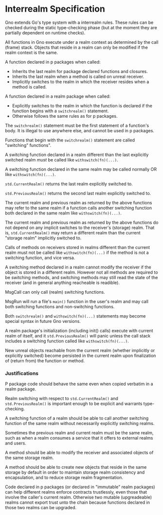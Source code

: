 # Interrealm Specification

Gno extends Go's type system with a interrealm rules.  These rules can be
checked during the static type-checking phase (but at the moment they are
partially dependent on runtime checks).

All functions in Gno execute under a realm context as determined by the call
(frame) stack. Objects that reside in a realm can only be modified if the realm
context is the same.

A function declared in p packages when called: 

 * Inherits the last realm for package declared functions and closures.
 * Inherits the last realm when a method is called on unreal receiver.
 * Implicitly switches to the realm in which the receiver resides when a method
   is called.

A function declared in a realm package when called:

 * Explicitly switches to the realm in which the function is declared if the
   function begins with a `switchrealm()` statement.
 * Otherwise follows the same rules as for p packages.

The `switchrealm()` statement must be the first statement of a function's body.
It is illegal to use anywhere else, and cannot be used in p packages.

Functions that begin with the `switchrealm()` statement are called "switching"
functions".

A switching function declared in a realm different than the last explicitly
switched realm *must* be called like `withswitch(fn)(...)`.

A switching function declared in the same realm may be called normally OR like
`withswitch(fn)(...)`. 

`std.CurrentRealm()` returns the last realm explicitly switched to.

`std.PreviousRealm()` returns the second last realm explicitly switched to.

The current realm and previous realm as returned by the above functions may
refer to the same realm if a function calls another switching function both
declared in the same realm like `withswitch(fn)(...)`.

The current realm and previous realm as returned by the above functions do not
depend on any implicit switches to the receiver's (storage) realm. That is,
`std.CurrentRealm()` may return a different realm than the current "storage
realm" implicitly switched to.

Calls of methods on receivers stored in realms different than the current realm
must not be called like `withswitch(fn)(...)` if the method is not a switching
function, and vice versa.

A switching method declared in a realm cannot modify the receiver if the object
is stored in a different realm. However not all methods are required to be
switching methods, and switching methods may still read the state of the
receiver (and in general anything reacheable is readible).

MsgCall can only call (realm) switching functions.

MsgRun will run a file's `main()` function in the user's realm and may call 
both switching functions and non-switching functions.

Both `switchrealm()` and `withswitch(fn)(...)` statements may become special
syntax in future Gno versions.

A realm package's initialization (including init() calls) execute with current
realm of itself, and it `std.PreviousRealm()` will panic unless the call stack
includes a switching function called like `withswitch(fn)(...)`.

New unreal objects reachable from the current realm (whether implicitly or
explicitly switched) become persisted in the current realm upon finalization of
(return from) the function or method.

### Justifications

P package code should behave the same even when copied verbatim in a realm
package.

Realm switching with respect to `std.CurrentRealm()` and `std.PreviousRealm()`
is important enough to be explicit and warrants type-checking.

A switching function of a realm should be able to call another switching
function of the same realm without necessarily explicitly switching realms.

Sometimes the previous realm and current realm must be the same realm, such as
when a realm consumes a service that it offers to external realms and users.

A method should be able to modify the receiver and associated objects of the
same storage realm.

A method should be able to create new objects that reside in the same storage
by default in order to maintain storage realm consistency and encapsulation,
and to reduce storage realm fragmentation.

Code declared in p packages (or declared in "immutable" realm packages) can
help different realms enforce contracts trustlessly, even those that involve
the caller's current realm. Otherwise two mutable (upgreadeable) realms cannot
export trust unto the chain because functions declared in those two realms can
be upgraded.
